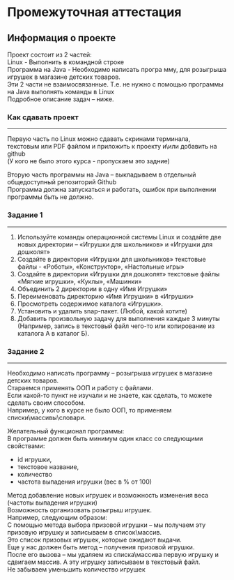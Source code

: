 # Промежуточная аттестация

## Информация о проекте

Проект состоит из 2 частей:  
Linux - Выполнить в командной строке  
Программа на Java - Необходимо написать програ мму, для розыгрыша игрушек в магазине детских товаров.  
Эти 2 части не взаимосвязанные. Т.е. не нужно с помощью программы на Java выполнять команды в Linux  
Подробное описание задач – ниже.

### Как сдавать проект

---

Первую часть по Linux можно сдавать скринами терминала,  
текстовым или PDF файлом и приложить к проекту и\или добавить на github   
(У кого не было этого курса - пропускаем это задние)  

Вторую часть программы на Java – выкладываем в отдельный общедоступный репозиторий Github  
Программа должна запускаться и работать, ошибок при выполнении программы быть не должно.  

### Задание 1

---

1. Используйте команды операционной системы Linux и создайте две новых директории – «Игрушки для школьников» и «Игрушки для дошколят»
2. Создайте в директории «Игрушки для школьников» текстовые файлы - «Роботы», «Конструктор», «Настольные игры»
3. Создайте в директории «Игрушки для дошколят» текстовые файлы «Мягкие игрушки», «Куклы», «Машинки»
4. Объединить 2 директории в одну «Имя Игрушки»
5. Переименовать директорию «Имя Игрушки» в «Игрушки»
6. Просмотреть содержимое каталога «Игрушки».
7. Установить и удалить snap-пакет. (Любой, какой хотите)
8. Добавить произвольную задачу для выполнения каждые 3 минуты (Например, запись в текстовый файл чего-то или копирование из каталога А в каталог Б).

### Задание 2

---

Необходимо написать программу – розыгрыша игрушек в магазине детских товаров.  
Стараемся применять ООП и работу с файлами.  
Если какой-то пункт не изучали и не знаете, как сделать, то можете сделать своим способом.  
Например, у кого в курсе не было ООП, то применяем списки\массивы\словари.  

Желательный функционал программы:  
В программе должен быть минимум один класс со следующими свойствами:  

- id игрушки,  
- текстовое название,
- количество  
- частота выпадения игрушки (вес в % от 100)  

Метод добавление новых игрушек и возможность изменения веса (частоты выпадения игрушки)  
Возможность организовать розыгрыш игрушек.  
Например, следующим образом:  
С помощью метода выбора призовой игрушки – мы получаем эту призовую игрушку и записываем в список\массив.  
Это список призовых игрушек, которые ожидают выдачи.  
Еще у нас должен быть метод – получения призовой игрушки.  
После его вызова – мы удаляем из списка\массива первую игрушку и сдвигаем массив. А эту игрушку записываем в текстовый файл.  
Не забываем уменьшить количество игрушек  
